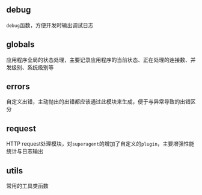 ## debug

`debug`函数，方便开发时输出调试日志

## globals

应用程序全局的状态处理，主要记录应用程序的当前状态、正在处理的连接数、并发级别、系统级别等

## errors

自定义出错，主动抛出的出错都应该通过此模块来生成，便于与异常导致的出错区分

## request

HTTP request处理模块，对`superagent`的增加了自定义的`plugin`，主要增强性能统计与日志输出

## utils

常用的工具类函数
